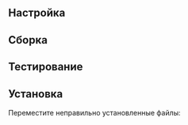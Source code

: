 <pkg :name="'isl'" instsize showsbu2></pkg>

## Настройка

<package-script :package="'isl'" :type="'configure'"></package-script>

## Сборка

<package-script :package="'isl'" :type="'build'"></package-script>

## Тестирование

<package-script :package="'isl'" :type="'test'"></package-script>

## Установка

<package-script :package="'isl'" :type="'install'"></package-script>

Переместите неправильно установленные файлы:

<package-script :package="'isl'" :type="'postinstall'"></package-script>

<script>
	new Vue({ el: '#main' })
</script>

